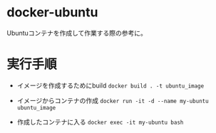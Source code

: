 # docker-ubuntu
Ubuntuコンテナを作成して作業する際の参考に。

# 実行手順
- イメージを作成するためにbuild
`docker build . -t ubuntu_image`

- イメージからコンテナの作成
`docker run -it -d --name my-ubuntu ubuntu_image`

- 作成したコンテナに入る
`docker exec -it my-ubuntu bash`
